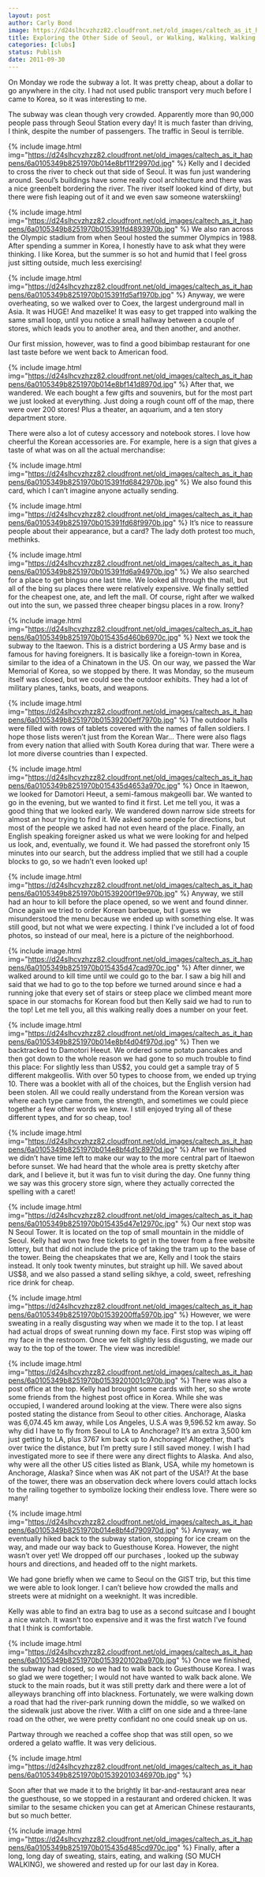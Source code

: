 ```yaml
---
layout: post
author: Carly Bond
image: https://d24slhcvzhzz82.cloudfront.net/old_images/caltech_as_it_happens/6a0105349b8251970b0153920105f9970b.jpg
title: Exploring the Other Side of Seoul, or Walking, Walking, Walking
categories: [clubs]
status: Publish
date: 2011-09-30
---
```


On Monday we rode the subway a lot. It was pretty cheap, about a dollar to go anywhere in the city. I had not used public transport very much before I came to Korea, so it was interesting to me.

The subway was clean though very crowded. Apparently more than 90,000 people pass through Seoul Station every day! It is much faster than driving, I think, despite the number of passengers. The traffic in Seoul is terrible.


{% include image.html img="https://d24slhcvzhzz82.cloudfront.net/old_images/caltech_as_it_happens/6a0105349b8251970b014e8bf11f29970d.jpg" %}
Kelly and I decided to cross the river to check out that side of Seoul. It was fun just wandering around. Seoul’s buildings have some really cool architecture and there was a nice greenbelt bordering the river. The river itself looked kind of dirty, but there were fish leaping out of it and we even saw someone waterskiing!


{% include image.html img="https://d24slhcvzhzz82.cloudfront.net/old_images/caltech_as_it_happens/6a0105349b8251970b015391fd4893970b.jpg" %}
We also ran across the Olympic stadium from when Seoul hosted the summer Olympics in 1988. After spending a summer in Korea, I honestly have to ask what they were thinking. I like Korea, but the summer is so hot and humid that I feel gross just sitting outside, much less exercising!


{% include image.html img="https://d24slhcvzhzz82.cloudfront.net/old_images/caltech_as_it_happens/6a0105349b8251970b015391fd5af1970b.jpg" %}
Anyway, we were overheating, so we walked over to Coex, the largest underground mall in Asia. It was HUGE! And mazelike! It was easy to get trapped into walking the same small loop, until you notice a small hallway between a couple of stores, which leads you to another area, and then another, and another.

Our first mission, however, was to find a good bibimbap restaurant for one last taste before we went back to American food. 


{% include image.html img="https://d24slhcvzhzz82.cloudfront.net/old_images/caltech_as_it_happens/6a0105349b8251970b014e8bf141d8970d.jpg" %}
After that, we wandered. We each bought a few gifts and souvenirs, but for the most part we just looked at everything. Just doing a rough count off of the map, there were over 200 stores! Plus a theater, an aquarium, and a ten story department store.

There were also a lot of cutesy accessory and notebook stores. I love how cheerful the Korean accessories are. For example, here is a sign that gives a taste of what was on all the actual merchandise:


{% include image.html img="https://d24slhcvzhzz82.cloudfront.net/old_images/caltech_as_it_happens/6a0105349b8251970b015391fd6842970b.jpg" %}
We also found this card, which I can’t imagine anyone actually sending.


{% include image.html img="https://d24slhcvzhzz82.cloudfront.net/old_images/caltech_as_it_happens/6a0105349b8251970b015391fd68f9970b.jpg" %}
It’s nice to reassure people about their appearance, but a card? The lady doth protest too much, methinks.


{% include image.html img="https://d24slhcvzhzz82.cloudfront.net/old_images/caltech_as_it_happens/6a0105349b8251970b015391fd6a94970b.jpg" %}
We also searched for a place to get bingsu one last time. We looked all through the mall, but all of the bing su places there were relatively expensive. We finally settled for the cheapest one, ate, and left the mall. Of course, right after we walked out into the sun, we passed three cheaper bingsu places in a row. Irony?


{% include image.html img="https://d24slhcvzhzz82.cloudfront.net/old_images/caltech_as_it_happens/6a0105349b8251970b015435d460b6970c.jpg" %}
Next we took the subway to the Itaewon. This is a district bordering a US Army base and is famous for having foreigners. It is basically like a foreign-town in Korea, similar to the idea of a Chinatown in the US. On our way, we passed the War Memorial of Korea, so we stopped by there. It was Monday, so the museum itself was closed, but we could see the outdoor exhibits. They had a lot of military planes, tanks, boats, and weapons.


{% include image.html img="https://d24slhcvzhzz82.cloudfront.net/old_images/caltech_as_it_happens/6a0105349b8251970b01539200eff7970b.jpg" %}
The outdoor halls were filled with rows of tablets covered with the names of fallen soldiers. I hope those lists weren’t just from the Korean War…
There were also flags from every nation that allied with South Korea  during that war. There were a lot more diverse countries than I expected.


{% include image.html img="https://d24slhcvzhzz82.cloudfront.net/old_images/caltech_as_it_happens/6a0105349b8251970b015435d4653a970c.jpg" %}
Once in Itaewon, we looked for Damotori Heeut, a semi-famous makgeolli bar. We wanted to go in the evening, but we wanted to find it first. Let me tell you, it was a good thing that we looked early. We wandered down narrow side streets for almost an hour trying to find it. We asked some people for directions, but most of the people we asked had not even heard of the place. Finally, an English speaking foreigner asked us what we were looking for and helped us look, and, eventually, we found it. We had passed the storefront only 15 minutes into our search, but the address implied that we still had a couple blocks to go, so we hadn’t even looked up!


{% include image.html img="https://d24slhcvzhzz82.cloudfront.net/old_images/caltech_as_it_happens/6a0105349b8251970b01539200f19e970b.jpg" %}
Anyway, we still had an hour to kill before the place opened, so we went and found dinner. Once again we tried to order Korean barbeque, but I guess we misunderstood the menu because we ended up with something else. It was still good, but not what we were expecting. I think I've included a lot of food photos, so instead of our meal, here is a picture of the neighborhood.


{% include image.html img="https://d24slhcvzhzz82.cloudfront.net/old_images/caltech_as_it_happens/6a0105349b8251970b015435d47cad970c.jpg" %}
After dinner, we walked around to kill time until we could go to the bar. I saw a big hill and said that we had to go to the top before we turned around since e had a running joke that every set of stairs or steep place we climbed meant more space in our stomachs for Korean food but then Kelly said we had to run to the top! Let me tell you, all this walking really does a number on your feet.


{% include image.html img="https://d24slhcvzhzz82.cloudfront.net/old_images/caltech_as_it_happens/6a0105349b8251970b014e8bf4d04f970d.jpg" %}
Then we backtracked to Damotori Heeut. We ordered some potato pancakes and then got down to the whole reason we had gone to so much trouble to find this place: For slightly less than US$2, you could get a sample tray of 5 different makgeollis. With over 50 types to choose from, we ended up trying 10. There was a booklet with all of the choices, but the English version had been stolen. All we could really understand from the Korean version was where each type came from, the strength, and sometimes we could piece together a few other words we knew. I still enjoyed trying all of these different types, and for so cheap, too!


{% include image.html img="https://d24slhcvzhzz82.cloudfront.net/old_images/caltech_as_it_happens/6a0105349b8251970b014e8bf4d1c8970d.jpg" %}
After we finished we didn’t have time left to make our way to the more central part of Itaewon before sunset. We had heard that the whole area is pretty sketchy after dark, and I believe it, but it was fun to visit during the day. One funny thing we say was this grocery store sign, where they actually corrected the spelling with a caret!


{% include image.html img="https://d24slhcvzhzz82.cloudfront.net/old_images/caltech_as_it_happens/6a0105349b8251970b015435d47e12970c.jpg" %}
Our next stop was N Seoul Tower. It is located on the top of small mountain in the middle of Seoul. Kelly had won two free tickets to get in the tower from a free website lottery, but that did not include the price of taking the tram up to the base of the tower. Being the cheapskates that we are, Kelly and I took the stairs instead. It only took twenty minutes, but straight up hill. We saved about US$8, and we also passed a stand selling sikhye, a cold, sweet, refreshing rice drink for cheap.


{% include image.html img="https://d24slhcvzhzz82.cloudfront.net/old_images/caltech_as_it_happens/6a0105349b8251970b01539200ffa5970b.jpg" %}
However, we were sweating in a really disgusting way when we made it to the top. I at least had actual drops of sweat running down my face. First stop was wiping off my face in the restroom. Once we felt slightly less disgusting, we made our way to the top of the tower. The view was incredible!


{% include image.html img="https://d24slhcvzhzz82.cloudfront.net/old_images/caltech_as_it_happens/6a0105349b8251970b01539201001c970b.jpg" %}
There was also a post office at the top. Kelly had brought some cards with her, so she wrote some friends from the highest post office in Korea. While she was occupied, I wandered around looking at the view. There were also signs posted stating the distance from Seoul to other cities. Anchorage, Alaska was 6,074.45 km away, while Los Angeles, U.S.A was 9,596.52 km away. So why did I have to fly from Seoul to LA to Anchorage? It’s an extra 3,500 km just getting to LA, plus 3767 km back up to Anchorage! Altogether, that’s over twice the distance, but I’m pretty sure I still saved money. I wish I had investigated more to see if there were any direct flights to Alaska. And also, why were all the other US cities listed as Blank, USA, while my hometown is Anchorage, Alaska? Since when was AK not part of the USA!?
At the base of the tower, there was an observation deck where lovers could attach locks to the railing together to symbolize locking their endless love. There were so many!


{% include image.html img="https://d24slhcvzhzz82.cloudfront.net/old_images/caltech_as_it_happens/6a0105349b8251970b014e8bf4d790970d.jpg" %}
Anyway, we eventually hiked back to the subway station, stopping for ice cream on the way, and made our way back to Guesthouse Korea. However, the night wasn’t over yet! We dropped off our purchases , looked up the subway hours and directions, and headed off to the night markets.

We had gone briefly when we came to Seoul on the GIST trip, but this time we were able to look longer. I can’t believe how crowded the malls and streets were at midnight on a weeknight. It was incredible.

Kelly was able to find an extra bag to use as a second suitcase and I bought a nice watch. It wasn’t too expensive and it was the first watch I’ve found that I think is comfortable.


{% include image.html img="https://d24slhcvzhzz82.cloudfront.net/old_images/caltech_as_it_happens/6a0105349b8251970b0153920102ba970b.jpg" %}
Once we finished, the subway had closed, so we had to walk back to Guesthouse Korea. I was so glad we were together; I would not have wanted to walk back alone. We stuck to the main roads, but it was still pretty dark and there were a lot of alleyways branching off into blackness. Fortunately, we were walking down a road that had the river-park running down the middle, so we walked on the sidewalk just above the river. With a cliff on one side and a three-lane road on the other, we were pretty confidant no one could sneak up on us.

Partway through we reached a coffee shop that was still open, so we ordered a gelato waffle. It was very delicious.


{% include image.html img="https://d24slhcvzhzz82.cloudfront.net/old_images/caltech_as_it_happens/6a0105349b8251970b015392010346970b.jpg" %}

Soon after that we made it to the brightly lit bar-and-restaurant area near the guesthouse, so we stopped in a restaurant and ordered chicken. It was similar to the sesame chicken you can get at American Chinese restaurants, but so much better.


{% include image.html img="https://d24slhcvzhzz82.cloudfront.net/old_images/caltech_as_it_happens/6a0105349b8251970b015435d485cd970c.jpg" %}
Finally, after a long, long day of sweating, stairs, eating, and walking (SO MUCH WALKING), we showered and rested up for our last day in Korea.

